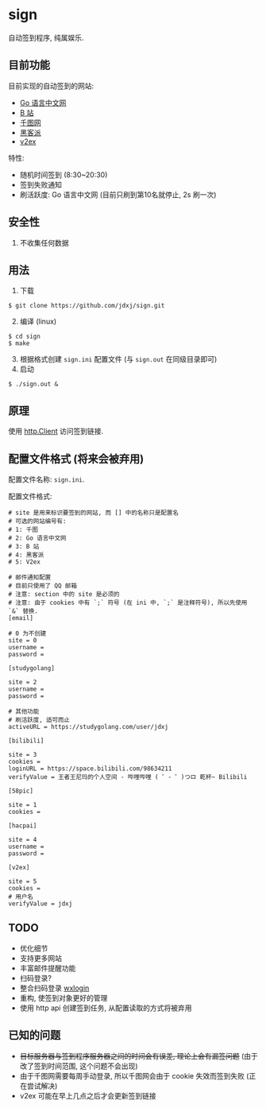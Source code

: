 # sign

自动签到程序, 纯属娱乐.

## 目前功能

目前实现的自动签到的网站:

- [Go 语言中文网](https://studygolang.com/)
- [B 站](https://www.bilibili.com/)
- [千图网](https://www.58pic.com/)
- [黑客派](https://hacpai.com/)
- [v2ex](https://v2ex.com/)

特性:

- 随机时间签到 (8:30~20:30)
- 签到失败通知
- 刷活跃度: Go 语言中文网 (目前只刷到第10名就停止, 2s 刷一次)

## 安全性

1. 不收集任何数据

## 用法

1. 下载

```
$ git clone https://github.com/jdxj/sign.git
```

2. 编译 (linux)

```
$ cd sign
$ make
```

3. 根据格式创建 `sign.ini` 配置文件 (与 `sign.out` 在同级目录即可)
4. 启动

```
$ ./sign.out &
```

## 原理

使用 [http.Client](https://golang.org/pkg/net/http/#Client) 访问签到链接.

## 配置文件格式 (将来会被弃用)

配置文件名称: `sign.ini`.

配置文件格式:

```
# site 是用来标识要签到的网站, 而 [] 中的名称只是配置名
# 可选的网站编号有:
# 1: 千图
# 2: Go 语言中文网
# 3: B 站
# 4: 黑客派
# 5: V2ex

# 邮件通知配置
# 目前只使用了 QQ 邮箱
# 注意: section 中的 site 是必须的
# 注意: 由于 cookies 中有 `;` 符号 (在 ini 中, `;` 是注释符号), 所以先使用 `&` 替换.
[email]

# 0 为不创建
site = 0
username =
password =

[studygolang]

site = 2
username =
password =

# 其他功能
# 刷活跃度, 适可而止
activeURL = https://studygolang.com/user/jdxj

[bilibili]

site = 3
cookies =
loginURL = https://space.bilibili.com/98634211
verifyValue = 王者王尼玛的个人空间 - 哔哩哔哩 ( ゜- ゜)つロ 乾杯~ Bilibili

[58pic]

site = 1
cookies =

[hacpai]

site = 4
username =
password =

[v2ex]

site = 5
cookies =
# 用户名
verifyValue = jdxj
```

## TODO

- 优化细节
- 支持更多网站
- 丰富邮件提醒功能
- 扫码登录?
- 整合扫码登录 [wxlogin](https://github.com/jdxj/wxlogin)
- 重构, 使签到对象更好的管理
- 使用 http api 创建签到任务, 从配置读取的方式将被弃用

## 已知的问题

- ~~目标服务器与签到程序服务器之间的时间会有误差, 理论上会有漏签问题~~ (由于改了签到时间范围, 这个问题不会出现)
- 由于千图网需要每周手动登录, 所以千图网会由于 cookie 失效而签到失败 (正在尝试解决)
- v2ex 可能在早上几点之后才会更新签到链接

